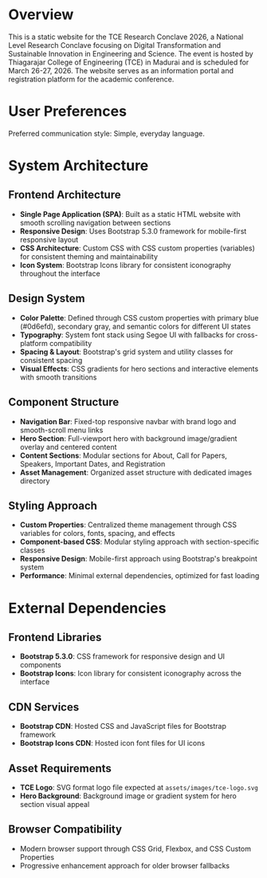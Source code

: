 # Overview

This is a static website for the TCE Research Conclave 2026, a National Level Research Conclave focusing on Digital Transformation and Sustainable Innovation in Engineering and Science. The event is hosted by Thiagarajar College of Engineering (TCE) in Madurai and is scheduled for March 26-27, 2026. The website serves as an information portal and registration platform for the academic conference.

# User Preferences

Preferred communication style: Simple, everyday language.

# System Architecture

## Frontend Architecture
- **Single Page Application (SPA)**: Built as a static HTML website with smooth scrolling navigation between sections
- **Responsive Design**: Uses Bootstrap 5.3.0 framework for mobile-first responsive layout
- **CSS Architecture**: Custom CSS with CSS custom properties (variables) for consistent theming and maintainability
- **Icon System**: Bootstrap Icons library for consistent iconography throughout the interface

## Design System
- **Color Palette**: Defined through CSS custom properties with primary blue (#0d6efd), secondary gray, and semantic colors for different UI states
- **Typography**: System font stack using Segoe UI with fallbacks for cross-platform compatibility
- **Spacing & Layout**: Bootstrap's grid system and utility classes for consistent spacing
- **Visual Effects**: CSS gradients for hero sections and interactive elements with smooth transitions

## Component Structure
- **Navigation Bar**: Fixed-top responsive navbar with brand logo and smooth-scroll menu links
- **Hero Section**: Full-viewport hero with background image/gradient overlay and centered content
- **Content Sections**: Modular sections for About, Call for Papers, Speakers, Important Dates, and Registration
- **Asset Management**: Organized asset structure with dedicated images directory

## Styling Approach
- **Custom Properties**: Centralized theme management through CSS variables for colors, fonts, spacing, and effects
- **Component-based CSS**: Modular styling approach with section-specific classes
- **Responsive Design**: Mobile-first approach using Bootstrap's breakpoint system
- **Performance**: Minimal external dependencies, optimized for fast loading

# External Dependencies

## Frontend Libraries
- **Bootstrap 5.3.0**: CSS framework for responsive design and UI components
- **Bootstrap Icons**: Icon library for consistent iconography across the interface

## CDN Services
- **Bootstrap CDN**: Hosted CSS and JavaScript files for Bootstrap framework
- **Bootstrap Icons CDN**: Hosted icon font files for UI icons

## Asset Requirements
- **TCE Logo**: SVG format logo file expected at `assets/images/tce-logo.svg`
- **Hero Background**: Background image or gradient system for hero section visual appeal

## Browser Compatibility
- Modern browser support through CSS Grid, Flexbox, and CSS Custom Properties
- Progressive enhancement approach for older browser fallbacks